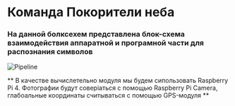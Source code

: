 # Команда Покорители неба 
### На данной болксехем представлена блок-схема взаимодействия аппаратной и програмной части для распознания символов
![Pipeline](https://github.com/darkkseer/PokoriteliNeba/assets/92098618/e8162cf1-95c8-4584-84bf-b72e187e032e)

** В качестве вычислетельно модуля мы будем сипользовать Raspberry Pi 4. Фотографии будут соверiаться с помощью Raspberry Pi Camera, глабоальные координаты считываться с помощью GPS-модуля **

 
